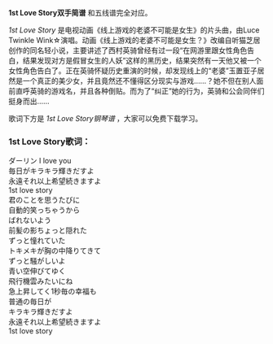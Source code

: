 

**1st Love Story双手简谱** 和五线谱完全对应。

_1st Love Story_ 是电视动画《线上游戏的老婆不可能是女生》的片头曲，由Luce Twinkle
Wink☆演唱。动画《线上游戏的老婆不可能是女生？》改编自听猫芝居创作的同名轻小说，主要讲述了西村英骑曾经有过一段“在网游里跟女性角色告白，结果发现对方是假冒女生的人妖”这样的黑历史，结果突然有一天他又被一个女性角色告白了。正在英骑怀疑历史重演的时候，却发现线上的“老婆”玉置亚子居然是一个真正的美少女，并且竟然还不懂得区分现实与游戏……？她不但在别人面前直呼英骑的游戏名，并且各种倒贴。而为了“纠正”她的行为，英骑和公会同伴们挺身而出……

歌词下方是 _1st Love Story钢琴谱_ ，大家可以免费下载学习。

### 1st Love Story歌词：

ダーリン I love you  
毎日がキラキラ輝きだすよ  
永遠それ以上希望続きますよ  
1st love story  
君のことを思うたびに  
自動的笑っちゃうから  
ばれないよう  
前髪の影ちょっと隠れた  
ずっと憧れていた  
トキメキが胸の中降りてきて  
ずっと騒がしいよ  
青い空伸びてゆく  
飛行機雲みたいにね  
急上昇してく1秒毎の幸福も  
普通の毎日が  
キラキラ輝きだすよ  
永遠それ以上希望続きますよ  
1st love story

